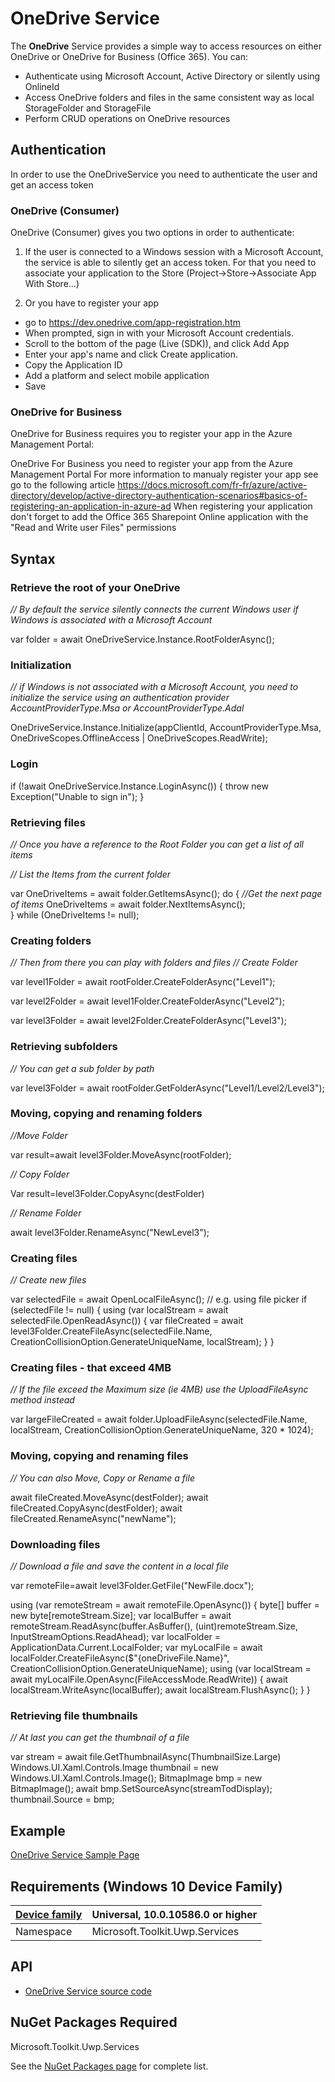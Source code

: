 # OneDrive Service

The **OneDrive** Service provides a simple way to access resources on either OneDrive or OneDrive for Business (Office 365).  You can:

* Authenticate using Microsoft Account, Active Directory or silently using OnlineId
* Access OneDrive folders and files in the same consistent way as local StorageFolder and StorageFile
* Perform CRUD operations on OneDrive resources

## Authentication

In order to use the OneDriveService you need to authenticate the user and get an access token

### OneDrive (Consumer)

OneDrive (Consumer) gives you two options in order to authenticate:

1) If the user is connected to a Windows session with a Microsoft Account, the service is able to silently get an access token.
    For that you need to associate your application to the Store (Project->Store->Associate App With Store...)

2) Or you have to register your app
  - go to https://dev.onedrive.com/app-registration.htm
  - When prompted, sign in with your Microsoft Account credentials.
  - Scroll to the bottom of the page (Live (SDK)), and click Add App
  - Enter your app's name and click Create application.
  - Copy the Application ID
  - Add a platform and select mobile application
  - Save

### OneDrive for Business

OneDrive for Business requires you to register your app in the Azure Management Portal:

OneDrive For Business you need to register your app from the Azure Management Portal
For more information to manualy register your app see go to the following article
https://docs.microsoft.com/fr-fr/azure/active-directory/develop/active-directory-authentication-scenarios#basics-of-registering-an-application-in-azure-ad
When registering your application don't forget to add the Office 365 Sharepoint Online application with the "Read and Write user Files" permissions

## Syntax

### Retrieve the root of your OneDrive

_// By default the service silently connects the current Windows user if Windows is associated with a Microsoft Account_

var folder = await OneDriveService.Instance.RootFolderAsync();

### Initialization

_// if Windows is not associated with a Microsoft Account, you need to initialize the service using an authentication provider AccountProviderType.Msa or AccountProviderType.Adal_

OneDriveService.Instance.Initialize(appClientId, AccountProviderType.Msa, OneDriveScopes.OfflineAccess | OneDriveScopes.ReadWrite);

### Login

if (!await OneDriveService.Instance.LoginAsync())
{
    throw new Exception("Unable to sign in");
}

### Retrieving files

_// Once you have a reference to the Root Folder you can get a list of all items_

_// List the Items from the current folder_

var OneDriveItems = await folder.GetItemsAsync();
do
{
	_//Get the next page of items_
    OneDriveItems = await folder.NextItemsAsync();   
}
while (OneDriveItems != null);

### Creating folders

_// Then from there you can play with folders and files
// Create Folder_

var level1Folder = await rootFolder.CreateFolderAsync("Level1");

var level2Folder = await level1Folder.CreateFolderAsync("Level2");

var level3Folder = await level2Folder.CreateFolderAsync("Level3");


### Retrieving subfolders

_// You can get a sub folder by path_

var level3Folder = await rootFolder.GetFolderAsync("Level1/Level2/Level3");

### Moving, copying and renaming folders

_//Move Folder_

var result=await level3Folder.MoveAsync(rootFolder);

_// Copy Folder_

Var result=level3Folder.CopyAsync(destFolder)

_// Rename Folder_

await level3Folder.RenameAsync("NewLevel3");

### Creating files

_// Create new files_

var selectedFile = await OpenLocalFileAsync(); // e.g. using file picker
if (selectedFile != null)
{
   using (var localStream = await selectedFile.OpenReadAsync())
   {
     var fileCreated = await level3Folder.CreateFileAsync(selectedFile.Name, CreationCollisionOption.GenerateUniqueName, localStream);
   }
}

### Creating files - that exceed 4MB

_// If the file exceed the Maximum size (ie 4MB) use the UploadFileAsync method instead_

var largeFileCreated = await folder.UploadFileAsync(selectedFile.Name, localStream, CreationCollisionOption.GenerateUniqueName, 320 * 1024);

### Moving, copying and renaming files

_// You can also Move, Copy or Rename a file_

await fileCreated.MoveAsync(destFolder);
await fileCreated.CopyAsync(destFolder);
await fileCreated.RenameAsync("newName");

### Downloading files

_// Download a file and save the content in a local file_

var remoteFile=await level3Folder.GetFile("NewFile.docx"); 

using (var remoteStream = await remoteFile.OpenAsync())
 {
     byte[] buffer = new byte[remoteStream.Size];
     var localBuffer = await remoteStream.ReadAsync(buffer.AsBuffer(), (uint)remoteStream.Size, InputStreamOptions.ReadAhead);
	 var localFolder = ApplicationData.Current.LocalFolder;
     var myLocalFile = await localFolder.CreateFileAsync($"{oneDriveFile.Name}", CreationCollisionOption.GenerateUniqueName);
     using (var localStream = await myLocalFile.OpenAsync(FileAccessMode.ReadWrite))
     {
         await localStream.WriteAsync(localBuffer);
         await localStream.FlushAsync();
     }
 }

 ### Retrieving file thumbnails

_// At last you can get the thumbnail of a file_

var stream = await file.GetThumbnailAsync(ThumbnailSize.Large)
Windows.UI.Xaml.Controls.Image thumbnail = new Windows.UI.Xaml.Controls.Image();
BitmapImage bmp = new BitmapImage();
await bmp.SetSourceAsync(streamTodDisplay);
thumbnail.Source = bmp;

  
## Example

[OneDrive Service Sample Page](https://github.com/Microsoft/UWPCommunityToolkit/tree/master/Microsoft.Toolkit.Uwp.SampleApp/SamplePages/OneDrive%20Service)

## Requirements (Windows 10 Device Family)

| [Device family](http://go.microsoft.com/fwlink/p/?LinkID=526370) | Universal, 10.0.10586.0 or higher |
| --- | --- |
| Namespace | Microsoft.Toolkit.Uwp.Services |

## API

* [OneDrive Service source code](https://github.com/Microsoft/UWPCommunityToolkit/tree/master/Microsoft.Toolkit.Uwp.Services/Services/OneDrive)


## NuGet Packages Required

Microsoft.Toolkit.Uwp.Services

See the [NuGet Packages page](../Nuget-Packages.md) for complete list.
